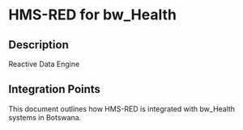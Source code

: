 # HMS-RED for bw_Health

## Description

Reactive Data Engine

## Integration Points

This document outlines how HMS-RED is integrated with bw_Health systems in Botswana.
